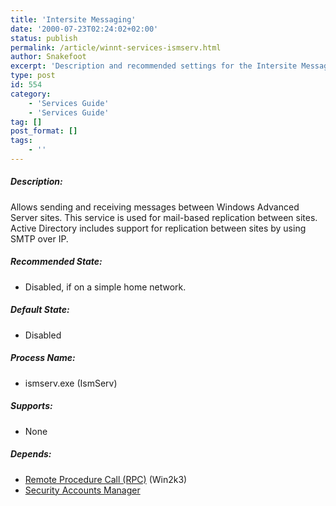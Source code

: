 ```yaml
---
title: 'Intersite Messaging'
date: '2000-07-23T02:24:02+02:00'
status: publish
permalink: /article/winnt-services-ismserv.html
author: Snakefoot
excerpt: 'Description and recommended settings for the Intersite Messaging service.'
type: post
id: 554
category:
    - 'Services Guide'
    - 'Services Guide'
tag: []
post_format: []
tags:
    - ''
---
```

##### Description:

 Allows sending and receiving messages between Windows Advanced Server sites. This service is used for mail-based replication between sites. Active Directory includes support for replication between sites by using SMTP over IP.  
  
##### Recommended State:

- Disabled, if on a simple home network.

##### Default State:

- Disabled

##### Process Name:

- ismserv.exe (IsmServ)

##### Supports:

- None

##### Depends:

- [Remote Procedure Call (RPC)](/article/winnt-services-rpcss.html) (Win2k3)
- [Security Accounts Manager](/article/winnt-services-samss.html)